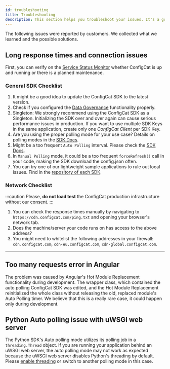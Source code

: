 ```yaml
---
id: troubleshooting
title: Troubleshooting
description: This section helps you troubleshoot your issues. It's a good idea to double check these before contacting support. 
---
```

The following issues were reported by customers. We collected what we learned and the possible solutions.

## Long response times and connection issues


First, you can verify on the [Service Status Monitor](https://status.configcat.com) whether ConfigCat is up and running or there is a planned maintenance.
### General SDK Checklist
1. It might be a good idea to update the ConfigCat SDK to the latest version.
1. Check if you configured the [Data Governance](/advanced/data-governance) functionality properly.
1. Singleton: We strongly recommend using the ConfigCat SDK as a Singleton. Initializing the SDK over and over again can cause serious performance issues in production. If you want to use multiple SDK Keys in the same application, create only one *ConfigCat Client* per SDK Key.
1. Are you using the proper polling mode for your use case? Details on polling modes in the [SDK Docs](/sdk-reference/overview.md).
1. Might be a too frequent `Auto Polling` interval. Please check the [SDK Docs](/sdk-reference/overview.md).
1. In `Manual Polling` mode, it could be a too frequent `forceRefresh()` call in your code, making the SDK download the config.json often.
1. You can try one of our lightweight sample applications to rule out local issues. Find in the [repository of each SDK](https://github.com/configcat). 

### Network Checklist
:::caution
Please, **do not load test** the ConfigCat production infrastructure without our consent.
:::
1. You can check the response times manually by navigating to `https://cdn.configcat.com/ping.txt` and opening your browser's network tab.
1. Does the machine/server your code runs on has access to the above address?
1. You might need to whitelist the following addresses in your firewall: `cdn.configcat.com`, `cdn-eu.configcat.com`, `cdn-global.configcat.com`.
---
## Too many requests error in Angular
The problem was caused by Angular's Hot Module Replacement functionality during development. The wrapper class, which contained the auto polling ConfigCat SDK was edited, and the Hot Module Replacement reinitialized the whole class without releasing the old, replaced module's Auto Polling timer.
We believe that this is a really rare case, it could happen only during development.

## Python Auto polling issue with uWSGI web server
The Python SDK's Auto polling mode utilizes its polling job in a `threading.Thread` object. If you are running your application behind an uWSGI web server, the auto polling mode may not work as expected because the uWSGI web server disables Python's threading by default. Please [enable threading](https://uwsgi-docs.readthedocs.io/en/latest/Options.html#enable-threads) or switch to another polling mode in this case.